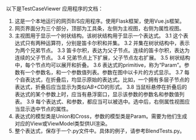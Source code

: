 以下是TestCaseViewer 应用程序的文档：

1. 这是一个本地运行的网页B/S应用程序。使用Flask框架，使用Vue.js框架。
2. 网页界面分为三个部分，顶部为工具条，左侧为主视图，右侧为属性视图。
3. 主视图用于显示一个树状结构。该树状结构用于显示一个表达式。
3.1 这个表达式只有两种运算符，分别是笛卡尔积和并集。
3.2 并集在树状结构中，表示为两个兄弟节点。
3.3 笛卡尔积，表达为父子节点。连续的笛卡尔积，表达为连续的父子节点。
3.4 兄弟节点上下扩展，父子节点左右扩展。
3.5 树状结构中，每个节点均可以展开和折叠。
3.6 表达式的primitive，称为“Param”。参数有一个参数名，和一个参数值列表。参数在图中以卡片的方式显示。
3.7 每个自表达式，在折叠后，均显示原始的表达式。比如，一个拥有多层子节点的表达式，折叠后应当显示为类似A*B+C*D的形式。
3.8 当鼠标悬停在折叠后的表达式的某个参数上时，应当有悬浮窗口，显示该参数的参数名和参数值列表。
3.9 每个表达式、和参数，都应当可以被选中。选中后，右侧属性视图应当显示选中节点的属性。
4. 表达式的模型类是Union和Cross，参数的模型类是Param。需要为他们生成对应的View或ViewModel类型供UI渲染。
5. 整个表达式，保存于一个.py文件中。具体的例子，请参考BlendTests.py。